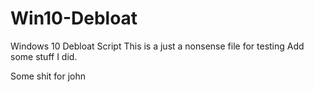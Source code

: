 # Win10-Debloat
Windows 10 Debloat Script
This is a just a nonsense file for testing
Add some stuff I did.

Some shit for john
